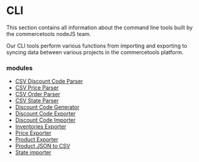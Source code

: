 # CLI

This section contains all information about the command line tools built by the commercetools nodeJS team.

Our CLI tools perform various functions from importing and exporting to syncing data between various projects in the commercetools platform.

### modules
  * [CSV Discount Code Parser](/cli/csv-parser-discount-code.md)
  * [CSV Price Parser](/cli/csv-parser-price.md)
  * [CSV Order Parser](/cli/csv-parser-orders.md)
  * [CSV State Parser](/cli/csv-parser-state.md)
  * [Discount Code Generator](/cli/discount-code-generator.md)
  * [Discount Code Exporter](/cli/discount-code-exporter.md)
  * [Discount Code Importer](/cli/discount-code-importer.md)
  * [Inventories Exporter](/cli/inventories-exporter.md)
  * [Price Exporter](/cli/price-exporter.md)
  * [Product Exporter](/cli/product-exporter.md)
  * [Product JSON to CSV](/cli/product-json-to-csv.md)
  * [State importer](/cli/state-importer.md)
